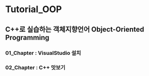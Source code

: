# Tutorial_OOP
## C++로 실습하는 객체지향언어 Object-Oriented Programming

### 01_Chapter : VisualStudio 설치

### 02_Chapter : C++ 맛보기